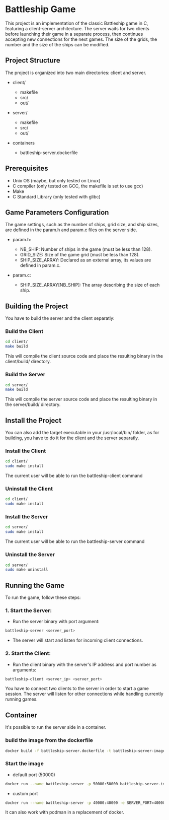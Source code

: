 # Battleship Game
This project is an implementation of the classic Battleship game in C, featuring a client-server architecture. The server waits for two clients before launching their game in a separate process, then continues accepting new connections for the next games. The size of the grids, the number and the size of the ships can be modified.

## Project Structure
The project is organized into two main directories: client and server.

- client/
    - makefile
    - src/
    - out/
  
- server/
    - makefile
    - src/
    - out/

- containers
    - battleship-server.dockerfile

## Prerequisites
- Unix OS (maybe, but only tested on Linux)
- C compiler (only tested on GCC, the makefile is set to use gcc)
- Make
- C Standard Library (only tested with glibc)

## Game Parameters Configuration
The game settings, such as the number of ships, grid size, and ship sizes, are defined in the param.h and param.c files on the server side.

- param.h:
    - NB_SHIP: Number of ships in the game (must be less than 128).
    - GRID_SIZE: Size of the game grid (must be less than 128).
    - SHIP_SIZE_ARRAY: Declared as an external array, its values are defined in param.c.

- param.c:
    - SHIP_SIZE_ARRAY[NB_SHIP]: The array describing the size of each ship.

## Building the Project
You have to build the server and the client separatly:

### Build the Client
```bash
cd client/
make build
```
This will compile the client source code and place the resulting binary in the client/build/ directory.

### Build the Server
```bash
cd server/
make build
```
This will compile the server source code and place the resulting binary in the server/build/ directory.

## Install the Project
You can also add the target executable in your /usr/local/bin/ folder, as for building, you have to do it for the client and the server separatly.

### Install the Client
```bash
cd client/
sudo make install
```
The current user will be able to run the battleship-client command

### Uninstall the Client
```bash
cd client/
sudo make install
```

### Install the Server
```bash
cd server/
sudo make install
```
The current user will be able to run the battleship-server command

### Uninstall the Server
```bash
cd server/
sudo make uninstall
```

## Running the Game
To run the game, follow these steps:

### 1. Start the Server:
- Run the server binary with port argument:

```bash
battleship-server <server_port>
```
- The server will start and listen for incoming client connections.

### 2. Start the Client:
- Run the client binary with the server's IP address and port number as arguments:
```bash
battleship-client <server_ip> <server_port>
```


You have to connect two clients to the server in order to start a game session. The server will listen for other connections while handling currently running games.

## Container
It's possible to run the server side in a container.

### build the image from the dockerfile
```bash
docker build -f battleship-server.dockerfile -t battleship-server-image .
```

### Start the image
- default port (50000)
```bash
docker run --name battleship-server -p 50000:50000 battleship-server-image
```

- custom port
```bash
docker run --name battleship-server -p 40000:40000 -e SERVER_PORT=40000 battleship-server-image
```

It can also work with podman in a replacement of docker.

